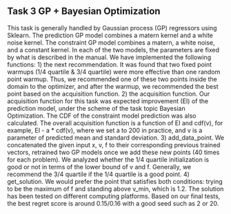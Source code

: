 ## Task 3 GP + Bayesian Optimization
This task is generally handled by Gaussian process (GP) regressors using Sklearn. The prediction GP model combines a matern kernel and a white noise kernel. The constraint GP model combines a matern, a white noise, and a constant kernel. In each of the two models, the parameters are fixed by what is described in the manual. We have implemented the following functions: 1) the next recommendation. It was found that two fixed point warmups (1/4 quartile & 3/4 quartile) were more effective than one random point warmup. Thus, we recommended one of these two points inside the domain to the optimizer, and after the warmup, we recommended the best point based on the acquisition function. 2) the acquisition function. Our acquisition function for this task was expected improvement (EI) of the prediction model, under the scheme of the task topic Bayesian Optimization. The CDF of the constraint model prediction was also calculated. The overall acquisition function is a function of EI and cdf(v), for example, EI - a * cdf(v), where we set a to 200 in practice, and v is a parameter of predicted mean and standard deviation. 3) add_data_point. We concatenated the given input x, v, f to their corresponding previous trained vectors, retrained two GP models once we add these new points (40 times for each problem). We analyzed whether the 1/4 quartile initialization is good or not in terms of the lower bound of v and f. Generally, we recommend the 3/4 quartile if the 1/4 quartile is a good point. 4) get_solution. We would prefer the point that satisfies both conditions: trying to be the maximum of f and standing above v_min, which is 1.2. The solution has been tested on different computing platforms. Based on our final tests, the best regret score is around 0.15/0.16 with a good seed such as 2 or 20.
